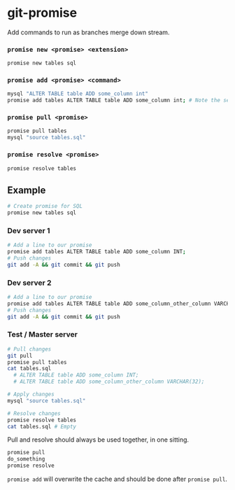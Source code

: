 # git-promise

Add commands to run as branches merge down stream.

### `promise new <promise> <extension>`

```bash
promise new tables sql
```

### `promise add <promise> <command>`

```bash
mysql "ALTER TABLE table ADD some_column int"
promise add tables ALTER TABLE table ADD some_column int; # Note the semicolon
```

### `promise pull <promise>`

```bash
promise pull tables
mysql "source tables.sql"
```

### `promise resolve <promise>`

```bash
promise resolve tables
```

## Example

```bash
# Create promise for SQL
promise new tables sql
```

### Dev server 1

```bash
# Add a line to our promise
promise add tables ALTER TABLE table ADD some_column INT;
# Push changes
git add -A && git commit && git push
```

### Dev server 2

```bash
# Add a line to our promise
promise add tables ALTER TABLE table ADD some_column_other_column VARCHAR(32);
# Push changes
git add -A && git commit && git push
```

### Test / Master server

```bash
# Pull changes
git pull
promise pull tables
cat tables.sql
  # ALTER TABLE table ADD some_column INT;
  # ALTER TABLE table ADD some_column_other_column VARCHAR(32);

# Apply changes
mysql "source tables.sql"

# Resolve changes
promise resolve tables
cat tables.sql # Empty
```

Pull and resolve should always be used together, in one sitting.

```bash
promise pull
do_something
promise resolve
```

`promise add` will overwrite the cache and should be done after `promise pull`.
